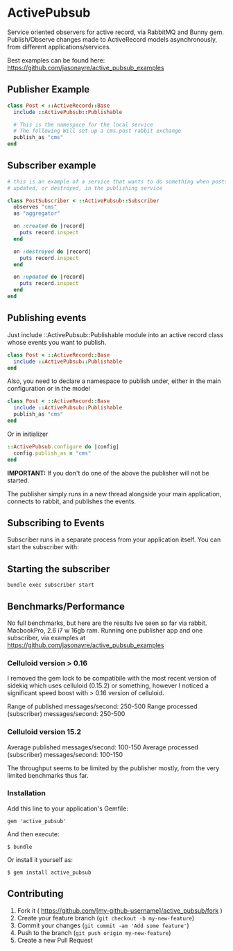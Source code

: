 # ActivePubsub

Service oriented observers for active record, via RabbitMQ and Bunny gem. Publish/Observe changes made to ActiveRecord models asynchronously, from different applications/services.

Best examples can be found here:
https://github.com/jasonayre/active_pubsub_examples

## Publisher Example
``` ruby
class Post < ::ActiveRecord::Base
  include ::ActivePubsub::Publishable

  # This is the namespace for the local service
  # The following Will set up a cms.post rabbit exchange
  publish_as "cms"
end
```

## Subscriber example
``` ruby
# this is an example of a service that wants to do something when posts are created,
# updated, or destroyed, in the publishing service

class PostSubscriber < ::ActivePubsub::Subscriber
  observes "cms"
  as "aggregator"

  on :created do |record|
    puts record.inspect
  end

  on :destroyed do |record|
    puts record.inspect
  end

  on :updated do |record|
    puts record.inspect
  end
end
```

## Publishing events

Just include ::ActivePubsub::Publishable module into an active record class whose events you want to publish.

``` ruby
class Post < ::ActiveRecord::Base
  include ::ActivePubsub::Publishable
end
```

Also, you need to declare a namespace to publish under, either in the main configuration or in the model

``` ruby
class Post < ::ActiveRecord::Base
  include ::ActivePubsub::Publishable
  publish_as "cms"
end
```

Or in initializer

``` ruby
::ActivePubsub.configure do |config|
  config.publish_as = "cms"
end
```

**IMPORTANT:** If you don't do one of the above the publisher will not be started.

The publisher simply runs in a new thread alongside your main application, connects to rabbit, and publishes the events.

## Subscribing to Events

Subscriber runs in a separate process from your application itself. You can start the subscriber with:

## Starting the subscriber

```
bundle exec subscriber start
```

## Benchmarks/Performance

No full benchmarks, but here are the results Ive seen so far via rabbit. MacbookPro, 2.6 i7 w 16gb ram. Running one publisher app and one subscriber, via examples at https://github.com/jasonayre/active_pubsub_examples

### Celluloid version > 0.16

I removed the gem lock to be compatibile with the most recent version of sidekiq which uses celluloid (0.15.2) or something, however I noticed a significant speed boost with > 0.16 version of celluloid.

Range of published messages/second: 250-500
Range processed (subscriber) messages/second: 250-500

### Celluloid version 15.2

Average published messages/second: 100-150
Average processed (subscriber) messages/second: 100-150

The throughput seems to be limited by the publisher mostly, from the very limited benchmarks thus far.

### Installation

Add this line to your application's Gemfile:

    gem 'active_pubsub'

And then execute:

    $ bundle

Or install it yourself as:

    $ gem install active_pubsub



## Contributing

1. Fork it ( https://github.com/[my-github-username]/active_pubsub/fork )
2. Create your feature branch (`git checkout -b my-new-feature`)
3. Commit your changes (`git commit -am 'Add some feature'`)
4. Push to the branch (`git push origin my-new-feature`)
5. Create a new Pull Request

